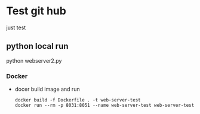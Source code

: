 # Test git hub

just test 

## python local run

python webserver2.py


### Docker

- docer build image and run
  ```
  docker build -f Dockerfile . -t web-server-test
  docker run --rm -p 8031:8051 --name web-server-test web-server-test
